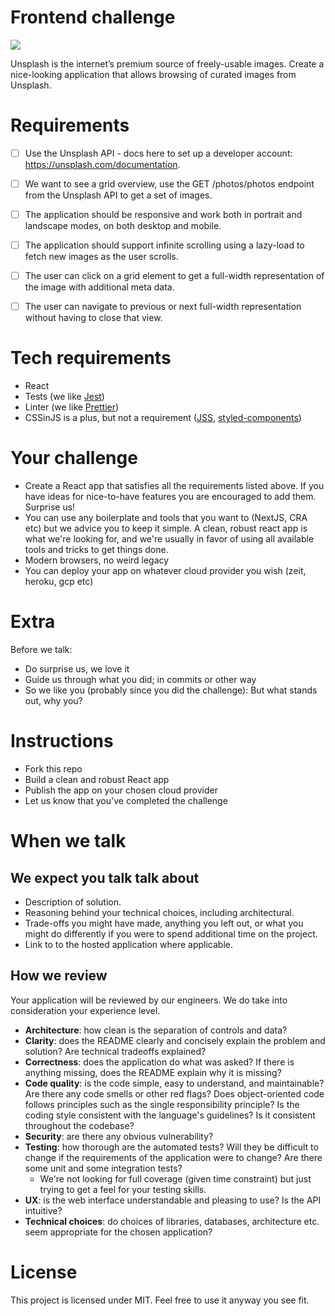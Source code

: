 Frontend challenge
====

![](https://images.unsplash.com/photo-1573588028698-f4759befb09a?ixlib=rb-1.2.1&ixid=eyJhcHBfaWQiOjEyMDd9&auto=format&fit=crop&w=2690&q=80)

Unsplash is the internet’s premium source of freely-usable images. 
Create a nice-looking application that allows browsing of curated images from Unsplash.

# Requirements

- [ ] Use the Unsplash API - docs here to set up a developer account: https://unsplash.com/documentation.

- [ ] We want to see a grid overview, use the GET /photos/photos endpoint from the Unsplash API to get a set of images.
- [ ] The application should be responsive and work both in portrait and landscape modes, on both desktop and mobile.
- [ ] The application should support infinite scrolling using a lazy-load to fetch new images as the user scrolls.
- [ ] The user can click on a grid element to get a full-width representation of the image with additional meta data.
- [ ] The user can navigate to previous or next full-width representation without having to close that view.

# Tech requirements
- React
- Tests (we like [Jest](https://jestjs.io))
- Linter (we like [Prettier](https://prettier.io))
- CSSinJS is a plus, but not a requirement ([JSS](https://cssinjs.org/react-jss/), [styled-components](https://www.styled-components.com))


# Your challenge
- Create a React app that satisfies all the requirements listed above. If you have ideas for nice-to-have features you are encouraged to add them. Surprise us! 
- You can use any boilerplate and tools that you want to (NextJS, CRA etc) but we advice you to keep it simple. A clean, robust react app is what we're looking for, and we're usually in favor of using all available tools and tricks to get things done.
- Modern browsers, no weird legacy
- You can deploy your app on whatever cloud provider you wish (zeit, heroku, gcp etc)

# Extra

Before we talk:
- Do surprise us, we love it
- Guide us through what you did; in commits or other way
- So we like you (probably since you did the challenge): But what stands out, why you?


# Instructions

- Fork this repo
- Build a clean and robust React app
- Publish the app on your chosen cloud provider
- Let us know that you've completed the challenge


# When we talk

We expect you talk talk about
-----------------------------

- Description of solution.
- Reasoning behind your technical choices, including architectural. 
- Trade-offs you might have made, anything you left out, or what you might do differently if you were to spend additional time on the project.
- Link to to the hosted application where applicable.

How we review
-------------

Your application will be reviewed by our engineers. We do take into consideration your experience level.

* **Architecture**: how clean is the separation of controls and data?
* **Clarity**: does the README clearly and concisely explain the problem and solution? Are technical tradeoffs explained?
* **Correctness**: does the application do what was asked? If there is anything missing, does the README explain why it is missing?
* **Code quality**: is the code simple, easy to understand, and maintainable?  Are there any code smells or other red flags? Does object-oriented code follows principles such as the single responsibility principle? Is the coding style consistent with the language's guidelines? Is it consistent throughout the codebase?
* **Security**: are there any obvious vulnerability?
* **Testing**: how thorough are the automated tests? Will they be difficult to change if the requirements of the application were to change? Are there some unit and some integration tests?
	* We're not looking for full coverage (given time constraint) but just trying to get a feel for your testing skills.
* **UX**: is the web interface understandable and pleasing to use? Is the API intuitive?
* **Technical choices**: do choices of libraries, databases, architecture etc. seem appropriate for the chosen application?




# License

This project is licensed under MIT. Feel free to use it anyway you see fit.
